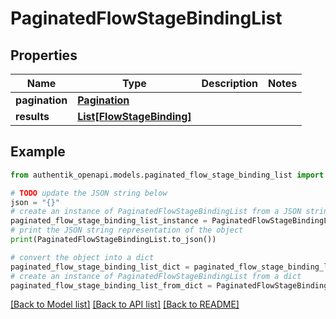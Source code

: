 # PaginatedFlowStageBindingList


## Properties

Name | Type | Description | Notes
------------ | ------------- | ------------- | -------------
**pagination** | [**Pagination**](Pagination.md) |  | 
**results** | [**List[FlowStageBinding]**](FlowStageBinding.md) |  | 

## Example

```python
from authentik_openapi.models.paginated_flow_stage_binding_list import PaginatedFlowStageBindingList

# TODO update the JSON string below
json = "{}"
# create an instance of PaginatedFlowStageBindingList from a JSON string
paginated_flow_stage_binding_list_instance = PaginatedFlowStageBindingList.from_json(json)
# print the JSON string representation of the object
print(PaginatedFlowStageBindingList.to_json())

# convert the object into a dict
paginated_flow_stage_binding_list_dict = paginated_flow_stage_binding_list_instance.to_dict()
# create an instance of PaginatedFlowStageBindingList from a dict
paginated_flow_stage_binding_list_from_dict = PaginatedFlowStageBindingList.from_dict(paginated_flow_stage_binding_list_dict)
```
[[Back to Model list]](../README.md#documentation-for-models) [[Back to API list]](../README.md#documentation-for-api-endpoints) [[Back to README]](../README.md)


